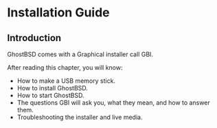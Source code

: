 Installation Guide
==================

## Introduction

GhostBSD comes with a Graphical installer call GBI.

After reading this chapter, you will know:

* How to make a USB memory stick.
* How to install GhostBSD.
* How to start GhostBSD.
* The questions GBI will ask you, what they mean, and how to answer them.
* Troubleshooting the installer and live media.